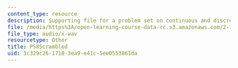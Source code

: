 ```yaml
---
content_type: resource
description: Supporting file for a problem set on continuous and discrete signal processing.
file: /media/https%3A/open-learning-course-data-rc.s3.amazonaws.com/2-161-signal-processing-continuous-and-discrete-fall-2008/3c329c2617183ea9e41c5ee0553861da_PS8Scrambled.wav
file_type: audio/x-wav
resourcetype: Other
title: PS8Scrambled
uid: 3c329c26-1718-3ea9-e41c-5ee0553861da
---
```

